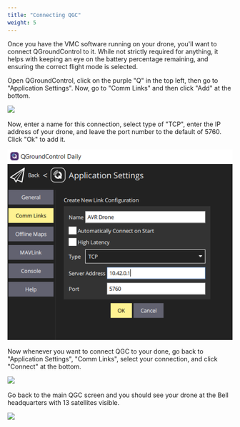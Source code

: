 ```yaml
---
title: "Connecting QGC"
weight: 5
---
```


Once you have the VMC software running on your drone,
you'll want to connect QGroundControl to it. While not strictly
required for anything, it helps with keeping an eye on the
battery percentage remaining, and ensuring the correct flight mode is selected.

Open QGroundControl, click on the purple "Q" in the top left,
then go to "Application Settings". Now, go to "Comm Links" and
then click "Add" at the bottom.

![](image.png)

Now, enter a name for this connection, select type of "TCP", enter the
IP address of your drone, and leave the port number to the default of 5760.
Click "Ok" to add it.

![](qgc_comm_link.png)

Now whenever you want to connect QGC to your done, go back to
"Application Settings", "Comm Links", select your connection,
and click "Connect" at the bottom.

![](image2.png)

Go back to the main QGC screen and you should see your drone at the Bell headquarters
with 13 satellites visible.

![](2022-06-18-14-01-41.png)
